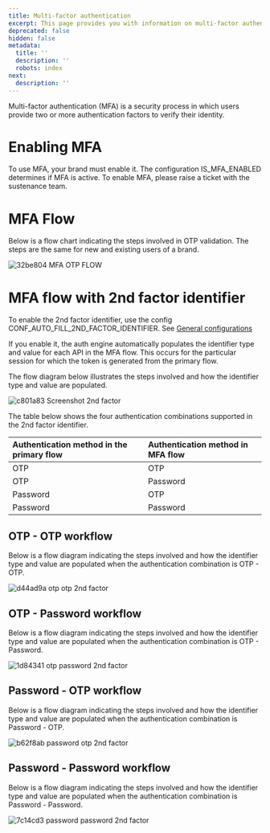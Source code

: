 ```yaml
---
title: Multi-factor authentication
excerpt: This page provides you with information on multi-factor authentication.
deprecated: false
hidden: false
metadata:
  title: ''
  description: ''
  robots: index
next:
  description: ''
---
```

Multi-factor authentication (MFA) is a security process in which users provide two or more authentication factors to verify their identity. 

# Enabling MFA

To use MFA, your brand must enable it. The configuration IS\_MFA\_ENABLED determines if MFA is active. To enable MFA, please raise a ticket with the sustenance team.

# MFA Flow

Below is a flow chart indicating the steps involved in OTP validation. The steps are the same for new and existing users of a brand.

![32be804 MFA OTP FLOW](https://files.readme.io/32be804-MFA_OTP_FLOW.jpg)

# MFA flow with 2nd factor identifier

To enable the 2nd factor identifier, use the config CONF\_AUTO\_FILL\_2ND\_FACTOR\_IDENTIFIER. See [General configurations](https://docs.capillarytech.com/reference/authentication-configurations#general-configurations)

If you enable it, the auth engine automatically populates the identifier type and value for each API in the MFA flow. This occurs for the particular session for which the token is generated from the primary flow.

The flow diagram below illustrates the steps involved and how the identifier type and value are populated.

![c801a83 Screenshot 2nd factor](https://files.readme.io/c801a83-Screenshot_2nd_factor.png)

The table below shows the four authentication combinations supported in the 2nd factor identifier.

| Authentication method in the primary flow | Authentication method in MFA flow |
| :---------------------------------------- | :-------------------------------- |
| OTP                                       | OTP                               |
| OTP                                       | Password                          |
| Password                                  | OTP                               |
| Password                                  | Password                          |

## OTP - OTP workflow

Below is a flow diagram indicating the steps involved and how the identifier type and value are populated when the authentication combination is OTP - OTP.

![d44ad9a otp otp 2nd factor](https://files.readme.io/d44ad9a-otp_otp_2nd_factor.jpg)

## OTP - Password workflow

Below is a flow diagram indicating the steps involved and how the identifier type and value are populated when the authentication combination is OTP - Password.

![1d84341 otp password 2nd factor](https://files.readme.io/1d84341-otp_password_2nd_factor.jpg)

## Password - OTP workflow

Below is a flow diagram indicating the steps involved and how the identifier type and value are populated when the authentication combination is Password - OTP.

![b62f8ab password otp 2nd factor](https://files.readme.io/b62f8ab-password_otp_2nd_factor.jpg)

## Password - Password workflow

Below is a flow diagram indicating the steps involved and how the identifier type and value are populated when the authentication combination is Password - Password.

![7c14cd3 password password 2nd factor](https://files.readme.io/7c14cd3-password_password_2nd_factor.jpg)
